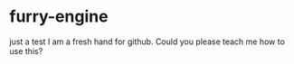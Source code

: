 # furry-engine
just a test
I am a fresh hand for github. Could you please teach me how to use this?
